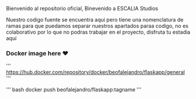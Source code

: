 Bienvenido al repositorio oficial, Binevenido a ESCALIA Studios

Nuestro codigo fuente se encuentra aqui pero tiene una nomenclatura de ramas para que puedamos separar nuestros apartados paraa codigo, no es colaborativo por lo que no podras trabajar en el proyecto, disfruta tu estadia aquí 

### Docker image here ❤️
'''
https://hub.docker.com/repository/docker/beofalejandro/flaskapp/general
'''

''' bash
docker push beofalejandro/flaskapp:tagname 
'''